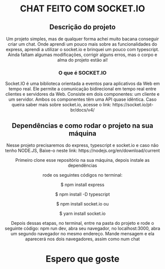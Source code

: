 <h1 align="center">CHAT FEITO COM SOCKET.IO</h1>

<h2 align="center">Descrição do projeto </h2>

<p align="center">Um projeto simples, mas de qualquer forma achei muito bacana conseguir criar um chat. Onde aprendi um pouco mais sobre as funcionalidades do express, aprendi a utilizar o socket.io e brinquei um pouco com typescript. Ainda faltam algumas modificações, corrigir alguns erros, mas o corpo e alma do projeto estão ai!</p>

<h3 align="center">O que é SOCKET.IO</h3>

<p align="center">Socket.IO é uma biblioteca orientada a eventos para aplicativos da Web em tempo real. Ele permite a comunicação bidirecional em tempo real entre clientes e servidores da Web. Consiste em dois componentes: um cliente e um servidor. Ambos os componentes têm uma API quase idêntica. Caso queira saber mais sobre socket.io, acesse o link: https://socket.io/pt-br/docs/v4/</p>

<h2 align="center">Dependências e como rodar o projeto na sua máquina</h2>

<p align="center">Nesse projeto precisaremos do express, typescript e socket.io e caso não tenho NODE.JS, Baixe-o neste link: https://nodejs.org/en/download/current</p>

<p align="center">Primeiro clone esse repositório na sua máquina, depois instale as dependências</p>
<p align="center">rode os seguintes códigos no terminal: </p>
<p align="center">$ npm install express</p>
<p align="center">$ npm install -D typescript</p>
<p align="center">$ npm install socket.io ou</p>
<p align="center">$ yarn install socket.io</p>

<p align="center">Depois dessas etapas, no terminal, entre na pasta do projeto e rode o seguinte código: npm run dev, abra seu navegador, no localhost:3000, abra um segundo navegador no mesmo endereço. Mande mensagem e ela aparecerá nos dois navegadores, assim como num chat</p>

<h1 align="center">Espero que goste</h1>
